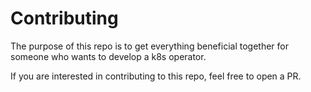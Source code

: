 # Contributing

The purpose of this repo is to get everything beneficial together for someone who wants to develop a k8s operator.

If you are interested in contributing to this repo, feel free to open a PR. 